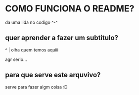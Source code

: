 # COMO FUNCIONA O README? 
 
 da uma lida no codigo ^-^
 
 
## quer aprender a fazer um subtitulo? 
^
|     olha quem temos aquiii


agr serio...

## para que serve este arquvivo?

serve para fazer algm coisa :D
